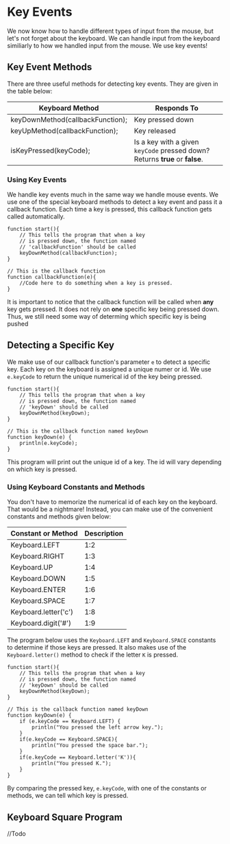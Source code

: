 # Key Events

We now know how to handle different types of input from the mouse, but let's not forget about the keyboard. We can handle input from the keyboard similiarly to how we handled input from the mouse. We use key events!

## Key Event Methods

There are three useful methods for detecting key events. They are given in the table below:

| Keyboard Method | Responds To |
| -- | -- |
| keyDownMethod(callbackFunction); | Key pressed down |
| keyUpMethod(callbackFunction); | Key released |
| isKeyPressed(keyCode); | Is a key with a given `keyCode` pressed down? Returns **true** or **false**. |

### Using Key Events

We handle key events much in the same way we handle mouse events. We use one of the special keyboard methods to detect a key event and pass it a callback function. Each time a key is pressed, this callback function gets called automatically.

```
function start(){
    // This tells the program that when a key
    // is pressed down, the function named
    // 'callbackFunction' should be called
    keyDownMethod(callbackFunction);
}

// This is the callback function
function callbackFunction(e){
    //Code here to do something when a key is pressed.
}
```

It is important to notice that the callback function will be called when **any** key gets pressed. It does not rely on **one** specific key being pressed down. Thus, we still need some way of determing which specific key is being pushed 

## Detecting a Specific Key

We make use of our callback function's parameter `e` to detect a specific key. Each key on the keyboard is assigned a unique numer or id. We use `e.keyCode` to return the unique numerical id of the key being pressed.

```
function start(){
    // This tells the program that when a key
    // is pressed down, the function named
    // 'keyDown' should be called
    keyDownMethod(keyDown);
}

// This is the callback function named keyDown
function keyDown(e) {
	println(e.keyCode);
}
```

This program will print out the unique id of a key. The id will vary depending on which key is pressed.

### Using Keyboard Constants and Methods

You don't have to memorize the numerical id of each key on the keyboard. That would be a nightmare! Instead, you can make use of the convenient constants and methods given below:

| Constant or Method | Description |
| -- | -- |
| Keyboard.LEFT | 1:2 |
| Keyboard.RIGHT | 1:3 |
| Keyboard.UP | 1:4 |
| Keyboard.DOWN | 1:5 |
| Keyboard.ENTER | 1:6 |
| Keyboard.SPACE | 1:7 |
| Keyboard.letter('c')| 1:8 |
| Keyboard.digit('#') | 1:9 |

The program below uses the `Keyboard.LEFT` and `Keyboard.SPACE` constants to determine if those keys are pressed. It also makes use of the `Keyboard.letter()` method to check if the letter `K` is pressed. 

```
function start(){
    // This tells the program that when a key
    // is pressed down, the function named
    // 'keyDown' should be called
    keyDownMethod(keyDown);
}

// This is the callback function named keyDown
function keyDown(e) {
	if (e.keyCode == Keyboard.LEFT) {
		println("You pressed the left arrow key.");
	}
	if(e.keyCode == Keyboard.SPACE){
		println("You pressed the space bar.");
	}
	if(e.keyCode == Keyboard.letter('K')){
		println("You pressed K.");
	}
}
```

By comparing the pressed key, `e.keyCode`, with one of the constants or methods, we can tell which key is pressed.

## Keyboard Square Program

//Todo

